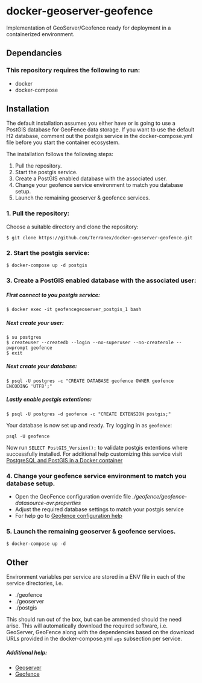 # docker-geoserver-geofence
Implementation of GeoServer/Geofence ready for deployment in a containerized environment.

## Dependancies
### This repository requires the following to run:
- docker
- docker-compose

## Installation
The default installation assumes you either have or is going to use a PostGIS database for GeoFence data storage. 
If you want to use the default H2 database, comment out the postgis service in the docker-compose.yml file before you start the container ecosystem.

The installation follows the following steps:

1. Pull the repository.
2. Start the postgis service.
3. Create a PostGIS enabled database with the associated user.
4. Change your geofence service environment to match you database setup.
5. Launch the remaining geoserver & geofence services.

### 1. Pull the repository:
Choose a suitable directory and clone the repository:
```
$ git clone https://github.com/Terranex/docker-geoserver-geofence.git
```

### 2. Start the postgis service:
`$ docker-compose up -d postgis`

### 3. Create a PostGIS enabled database with the associated user:
##### First connect to you postgis service:
`$ docker exec -it geofencegeoserver_postgis_1 bash`
##### Next create your user:
```
$ su postgres
$ createuser --createdb --login --no-superuser --no-createrole --pwprompt geofence
$ exit
```
##### Next create your database:
`$ psql -U postgres -c "CREATE DATABASE geofence OWNER geofence ENCODING 'UTF8';"`
##### Lastly enable postgis extentions:
`$ psql -U postgres -d geofence -c "CREATE EXTENSION postgis;"`

Your database is now set up and ready. 
Try logging in as `geofence`:
```
psql -U geofence
```
Now run `SELECT PostGIS_Version();` to validate postgis extentions where successfully installed.
For additional help customizing this service visit [PostgreSQL and PostGIS in a Docker container](https://hub.docker.com/r/cheewai/postgis/)

### 4. Change your geofence service environment to match you database setup.
 - Open the GeoFence configuration override file *./geofence/geofence-datasource-ovr.properties*
 - Adjust the required database settings to match your postgis service
 - For help go to [Geofence configuration help](https://github.com/geoserver/geofence/wiki/GeoFence-configuration)

### 5. Launch the remaining geoserver & geofence services.
`$ docker-compose up -d`


## Other
Environment variables per service are stored in a ENV file in each of the service directories, i.e.
- ./geofence
- ./geoserver
- ./postgis

This should run out of the box, but can be ammended should the need arise.
This will automatically download the required software, i.e. GeoServer, GeoFence along with the dependencies based on the download URLs provided in the docker-compose.yml `ags` subsection per service.

##### Additional help:
- [Geoserver](http://docs.geoserver.org/)
- [Geofence](https://github.com/geoserver/geofence/wiki)
